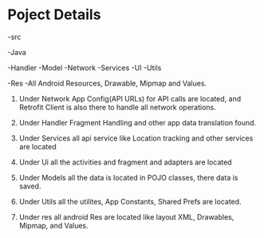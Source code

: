 Poject Details
===============
-src

-Java

-Handler
-Model
-Network
-Services
-UI
-Utils

-Res
-All Android Resources, Drawable, Mipmap and Values.

1) Under Network App Config(API URLs) for API calls are located, and Retrofit Client is also there to handle all network operations.

2) Under Handler Fragment Handling and other app data translation found.

3) Under Services all api service like Location tracking and other services are located

4) Under Ui all the activities and fragment and adapters are located

5) Under Models all the data is located in POJO classes, there data is saved.

6) Under Utils all the utilites, App Constants, Shared Prefs are located.

7) Under res all android Res are located like layout XML, Drawables, Mipmap, and Values.
